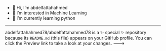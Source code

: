 - 👋 Hi, I’m abdelfattahahmed
- 👀 I’m interested in Machine Learning 
- 🌱 I’m currently learning python
- ----------------------------------

abdelfattahahmed78/abdelfattahahmed78 is a ✨ special ✨ repository because its `README.md` (this file) appears on your GitHub profile.
You can click the Preview link to take a look at your changes.
--->
